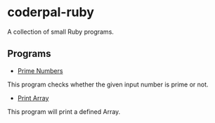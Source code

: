 # coderpal-ruby

A collection of small Ruby programs.

## Programs

- [Prime Numbers](prime-num.rb)

This program checks whether the given input number is prime or not.

- [Print Array](print-array.rb)

This program will print a defined Array.
